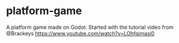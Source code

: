 # platform-game
A platform game made on Godot. Started with the tutorial video from @Brackeys https://www.youtube.com/watch?v=LOhfqjmasi0
